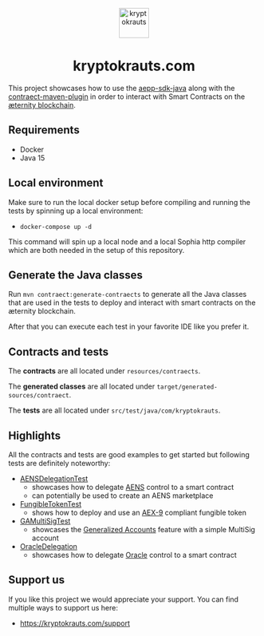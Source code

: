 <p align="center">
  <a href="https://kryptokrauts.com">
    <img alt="kryptokrauts" src="https://kryptokrauts.com/img/logo.svg" width="60" />
  </a>
</p>
<h1 align="center">
  kryptokrauts.com
</h1>

This project showcases how to use the [aepp-sdk-java](https://github.com/kryptokrauts/aepp-sdk-java) along with the [contraect-maven-plugin](https://github.com/kryptokrauts/contraect-maven-plugin) in order
to interact with Smart Contracts on the [æternity blockchain](https://aeternity.com).

## Requirements
- Docker
- Java 15

## Local environment
Make sure to run the local docker setup before compiling and running the tests by spinning up a local environment:

- `docker-compose up -d`

This command will spin up a local node and a local Sophia http compiler which are both needed in the setup of this repository.

## Generate the Java classes
Run `mvn contraect:generate-contraects` to generate all the Java classes
that are used in the tests to deploy and interact with smart contracts on the æternity blockchain.

After that you can execute each test in your favorite IDE like you prefer it.

## Contracts and tests
The **contracts** are all located under `resources/contraects`.

The **generated classes** are all located under `target/generated-sources/contraect`.

The **tests** are all located under `src/test/java/com/kryptokrauts`.

## Highlights
All the contracts and tests are good examples to get started but following tests are definitely noteworthy:

- [AENSDelegationTest](src/test/java/com/kryptokrauts/AENSDelegationTest.java)
    - showcases how to delegate [AENS](https://aeternity.com/protocol/AENS.html) control to a smart contract
    - can potentially be used to create an AENS marketplace
- [FungibleTokenTest](src/test/java/com/kryptokrauts/FungibleTokenTest.java)
    - shows how to deploy and use an [AEX-9](https://github.com/aeternity/AEXs/blob/master/AEXS/aex-9.md) compliant fungible token
- [GAMultiSigTest](src/test/java/com/kryptokrauts/GAMultiSigTest.java)
    - showcases the [Generalized Accounts](https://aeternity.com/protocol/generalized_accounts/ga_explained.html) feature with a simple MultiSig account
- [OracleDelegation](src/test/java/com/kryptokrauts/OracleDelegationTest.java)
    - showcases how to delegate [Oracle](https://aeternity.com/protocol/oracles/index.html) control to a smart contract
    
## Support us

If you like this project we would appreciate your support. You can find multiple ways to support us here:

- https://kryptokrauts.com/support
